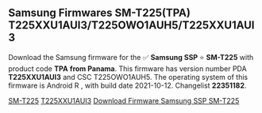 <h2>Samsung Firmwares SM-T225(TPA) T225XXU1AUI3/T225OWO1AUH5/T225XXU1AUI3</h2>
Download the Samsung firmware for the ✅ <strong>Samsung SSP </strong> ⭐ <strong>SM-T225</strong> with product code <strong>TPA</strong> <strong> from Panama</strong>. This firmware has version number PDA <strong>T225XXU1AUI3</strong> and CSC T225OWO1AUH5. The operating system of this firmware is Android R , with build date 2021-10-12. Changelist <strong>22351182</strong>.


[SM-T225](https://samfirm.shop/samsung/model/SM-T225)
[T225XXU1AUI3](https://samfirm.shop/samsung/pda/T225XXU1AUI3)
[Download Firmware Samsung SSP SM-T225](https://samfirm.shop/samsung/firmware/464128)
